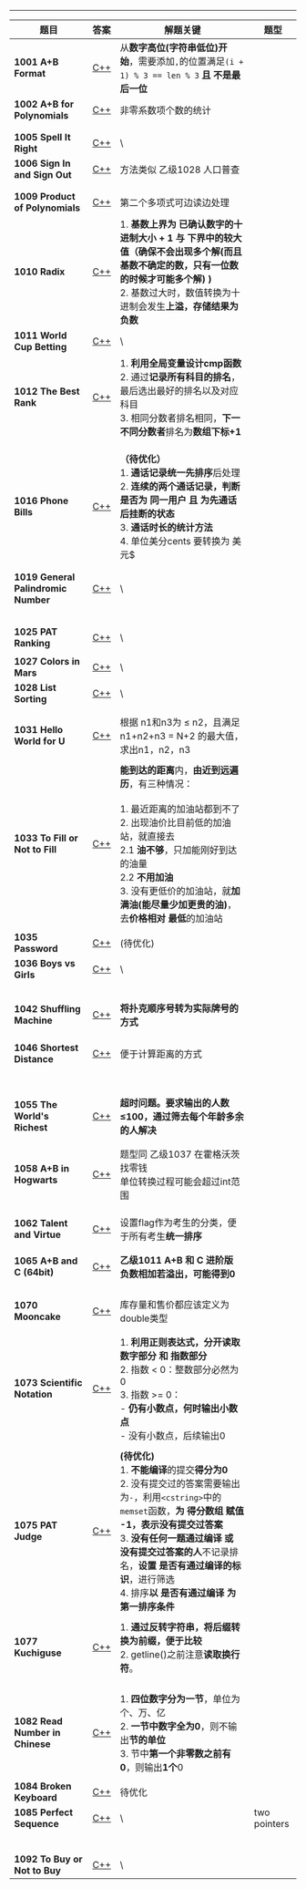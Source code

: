 

---

| 题目                                    | 答案                               | 解题关键                                                     | 题型         |
| --------------------------------------- | :--------------------------------- | ------------------------------------------------------------ | ------------ |
| **1001** **A+B Format**                 | [C++](/AdvancedLevel/C++/1001.cpp) | 从**数字高位(字符串低位)开始**，需要添加`,`的位置满足`(i + 1) % 3 == len % 3` **且 不是最后一位** |              |
| **1002** **A+B for Polynomials**        | [C++](/AdvancedLevel/C++/1002.cpp) | 非零系数项个数的统计                                         |              |
|                                         |                                    |                                                              |              |
|                                         |                                    |                                                              |              |
| **1005** **Spell It Right**             | [C++](/AdvancedLevel/C++/1005.cpp) | \                                                            |              |
| **1006** **Sign In and Sign Out**       | [C++](/AdvancedLevel/C++/1006.cpp) | 方法类似 乙级1028 人口普查                                   |              |
|                                         |                                    |                                                              |              |
|                                         |                                    |                                                              |              |
| **1009** **Product of Polynomials**     | [C++](/AdvancedLevel/C++/1009.cpp) | 第二个多项式可边读边处理                                     |              |
| **1010** **Radix**                      | [C++](/AdvancedLevel/C++/1010.cpp) | 1. **基数上界为 已确认数字的十进制大小 + 1 与 下界中的较大值（确保不会出现多个解(而且基数不确定的数，只有一位数的时候才可能多个解) )**<br />2. 基数过大时，数值转换为十进制会发生**上溢，存储结果为负数** |              |
| **1011** **World Cup Betting**          | [C++](/AdvancedLevel/C++/1011.cpp) | \                                                            |              |
| **1012** **The Best Rank**              | [C++](/AdvancedLevel/C++/1012.cpp) | 1. **利用全局变量设计cmp函数**<br />2. 通过**记录所有科目的排名**，最后选出最好的排名以及对应科目<br />3. 相同分数者排名相同，**下一不同分数者**排名为**数组下标+1** |              |
|                                         |                                    |                                                              |              |
|                                         |                                    |                                                              |              |
|                                         |                                    |                                                              |              |
| **1016** **Phone Bills**                | [C++](/AdvancedLevel/C++/1016.cpp) | **（待优化）**<br />1. **通话记录统一先排序**后处理<br />2. **连续的两个通话记录，判断是否为 同一用户 且 为先通话后挂断的状态**<br />3. **通话时长的统计方法**<br />4. 单位美分cents 要转换为 美元$ |              |
|                                         |                                    |                                                              |              |
|                                         |                                    |                                                              |              |
| **1019** **General Palindromic Number** | [C++](/AdvancedLevel/C++/1019.cpp) | \                                                            |              |
|                                         |                                    |                                                              |              |
|                                         |                                    |                                                              |              |
|                                         |                                    |                                                              |              |
|                                         |                                    |                                                              |              |
|                                         |                                    |                                                              |              |
| **1025** **PAT Ranking**                | [C++](/AdvancedLevel/C++/1025.cpp) | \                                                            |              |
|                                         |                                    |                                                              |              |
| **1027** **Colors in Mars**             | [C++](/AdvancedLevel/C++/1027.cpp) | \                                                            |              |
| **1028** **List Sorting**               | [C++](/AdvancedLevel/C++/1028.cpp) | \                                                            |              |
|                                         |                                    |                                                              |              |
|                                         |                                    |                                                              |              |
| **1031** **Hello World for U**          | [C++](/AdvancedLevel/C++/1031.cpp) | 根据 n1和n3为  $\leq$ n2，且满足 n1+n2+n3 = N+2 的最大值，求出n1，n2，n3 |              |
|                                         |                                    |                                                              |              |
| **1033** **To Fill or Not to Fill**     | [C++](/AdvancedLevel/C++/1033.cpp) | **能到达的距离**内，**由近到远遍历**，有三种情况：<br /><br />1. 最近距离的加油站都到不了<br />2. 出现油价比目前低的加油站，就直接去<br />    2.1 **油不够**，只加能刚好到达的油量<br />    2.2 **不用加油**<br />3. 没有更低价的加油站，就**加满油(能尽量少加更贵的油)**，去**价格相对 最低**的加油站 |              |
|                                         |                                    |                                                              |              |
| **1035** **Password**                   | [C++](/AdvancedLevel/C++/1035.cpp) | (待优化)                                                     |              |
| **1036** **Boys vs Girls**              | [C++](/AdvancedLevel/C++/1036.cpp) | \                                                            |              |
|                                         |                                    |                                                              |              |
|                                         |                                    |                                                              |              |
|                                         |                                    |                                                              |              |
|                                         |                                    |                                                              |              |
|                                         |                                    |                                                              |              |
| **1042** **Shuffling Machine**          | [C++](/AdvancedLevel/C++/1042.cpp) | **将扑克顺序号转为实际牌号的方式**                           |              |
|                                         |                                    |                                                              |              |
|                                         |                                    |                                                              |              |
|                                         |                                    |                                                              |              |
| **1046 Shortest Distance**              | [C++](/AdvancedLevel/C++/1046.cpp) | 便于计算距离的方式                                           |              |
|                                         |                                    |                                                              |              |
|                                         |                                    |                                                              |              |
|                                         |                                    |                                                              |              |
|                                         |                                    |                                                              |              |
|                                         |                                    |                                                              |              |
|                                         |                                    |                                                              |              |
|                                         |                                    |                                                              |              |
|                                         |                                    |                                                              |              |
| **1055** **The World's Richest**        | [C++](/AdvancedLevel/C++/1055.cpp) | **超时问题。要求输出的人数$\leq$100，通过筛去每个年龄多余的人解决** |              |
|                                         |                                    |                                                              |              |
|                                         |                                    |                                                              |              |
| **1058** **A+B in Hogwarts**            | [C++](/AdvancedLevel/C++/1058.cpp) | 题型同 乙级1037 在霍格沃茨找零钱<br />单位转换过程可能会超过int范围 |              |
|                                         |                                    |                                                              |              |
|                                         |                                    |                                                              |              |
|                                         |                                    |                                                              |              |
| **1062** **Talent and Virtue**          | [C++](/AdvancedLevel/C++/1062.cpp) | 设置flag作为考生的分类，便于所有考生**统一排序**             |              |
|                                         |                                    |                                                              |              |
|                                         |                                    |                                                              |              |
| **1065** **A+B and C (64bit)**          | [C++](/AdvancedLevel/C++/1065.cpp) | **乙级1011** **A+B 和 C 进阶版**<br />**负数相加若溢出，可能得到0** |              |
|                                         |                                    |                                                              |              |
|                                         |                                    |                                                              |              |
|                                         |                                    |                                                              |              |
|                                         |                                    |                                                              |              |
| **1070** **Mooncake**                   | [C++](/AdvancedLevel/C++/1070.cpp) | 库存量和售价都应该定义为double类型                           |              |
|                                         |                                    |                                                              |              |
|                                         |                                    |                                                              |              |
| **1073** **Scientific Notation**        | [C++](/AdvancedLevel/C++/1073.cpp) | 1. **利用正则表达式，分开读取 数字部分 和 指数部分**<br />2. 指数 < 0：整数部分必然为 0<br />3. 指数 >= 0：<br/>     - **仍有小数点，何时输出小数点**<br/>     - 没有小数点，后续输出0 |              |
|                                         |                                    |                                                              |              |
| **1075** **PAT Judge**                  | [C++](/AdvancedLevel/C++/1075.cpp) | **(待优化)**<br />1. **不能编译**的提交**得分为0**<br />2. 没有提交过的答案需要输出为`-`，利用`<cstring>`中的`memset`函数，**为 得分数组 赋值 -1，表示没有提交过答案**<br />3. **没有任何一题通过编译 或 没有提交过答案的人**不记录排名，**设置 是否有通过编译的标识**，进行筛选<br />4. 排序**以 是否有通过编译 为 第一排序条件** |              |
|                                         |                                    |                                                              |              |
| **1077** **Kuchiguse**                  | [C++](/AdvancedLevel/C++/1073.cpp) | 1. **通过反转字符串，将后缀转换为前缀，便于比较**<br />2. getline()之前注意**读取换行符**。 |              |
|                                         |                                    |                                                              |              |
|                                         |                                    |                                                              |              |
|                                         |                                    |                                                              |              |
|                                         |                                    |                                                              |              |
| **1082** **Read Number in Chinese**     | [C++](/AdvancedLevel/C++/1082.cpp) | 1. **四位数字分为一节**，单位为个、万、亿<br />2. **一节中数字全为0**，则不输出**节的单位**<br />3. 节中**第一个非零数之前有0**，则输出**1个**0 |              |
|                                         |                                    |                                                              |              |
| **1084** **Broken Keyboard**            | [C++](/AdvancedLevel/C++/1084.cpp) | 待优化                                                       |              |
| **1085** **Perfect Sequence**           | [C++](/AdvancedLevel/C++/1085.cpp) | \                                                            | two pointers |
|                                         |                                    |                                                              |              |
|                                         |                                    |                                                              |              |
|                                         |                                    |                                                              |              |
|                                         |                                    |                                                              |              |
|                                         |                                    |                                                              |              |
|                                         |                                    |                                                              |              |
| **1092** **To Buy or Not to Buy**       | [C++](/AdvancedLevel/C++/1092.cpp) | \                                                            |              |